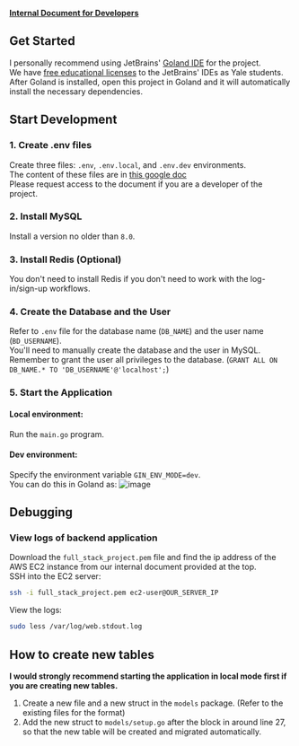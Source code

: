 **[Internal Document for Developers](https://docs.google.com/document/d/1oxb7pU3UWdIycvHNsNe2JztI_q0RyP08HDL1qKCBYwk/edit)**

## Get Started
I personally recommend using JetBrains' [Goland IDE](https://www.jetbrains.com/go/) for the project. \
We have [free educational licenses](https://www.jetbrains.com/community/education/#students) to the JetBrains' IDEs as Yale students. \
After Goland is installed, open this project in Goland and it will automatically install the necessary dependencies. 

## Start Development
### 1. Create .env files
Create three files: `.env`, `.env.local`, and `.env.dev` environments. \
The content of these files are in [this google doc](https://docs.google.com/document/d/1b8g1Iau7TJo6f2scI5bhIGdKSBgu8lu7Kp8v8QPR0Uc/edit) \
Please request access to the document if you are a developer of the project.

### 2. Install MySQL
Install a version no older than `8.0`.

### 3. Install Redis (Optional)
You don't need to install Redis if you don't need to work with the log-in/sign-up workflows.

### 4. Create the Database and the User
Refer to `.env` file for the database name (`DB_NAME`) and the user name (`BD_USERNAME`). \
You'll need to manually create the database and the user in MySQL. \
Remember to grant the user all privileges to the database. (`GRANT ALL ON DB_NAME.* TO 'DB_USERNAME'@'localhost';`)

### 5. Start the Application
#### Local environment: 
Run the `main.go` program.

#### Dev environment: 
Specify the environment variable `GIN_ENV_MODE=dev`.  
You can do this in Goland as:
![image](https://github.com/dekunma/cpsc-519-project-backend/assets/53892579/ad8ebce2-3e89-4fbc-91e7-a808d7414828)

## Debugging
### View logs of backend application
Download the `full_stack_project.pem` file and find the ip address of the AWS EC2 instance from our internal document provided at the top. \
SSH into the EC2 server: 
```bash
ssh -i full_stack_project.pem ec2-user@OUR_SERVER_IP
```

View the logs: 
```bash
sudo less /var/log/web.stdout.log
```

## How to create new tables
**I would strongly recommend starting the application in local mode first if you are creating new tables.** 
1. Create a new file and a new struct in the `models` package. (Refer to the existing files for the format)
2. Add the new struct to `models/setup.go` after the block in around line 27, so that the new table will be created and migrated automatically.